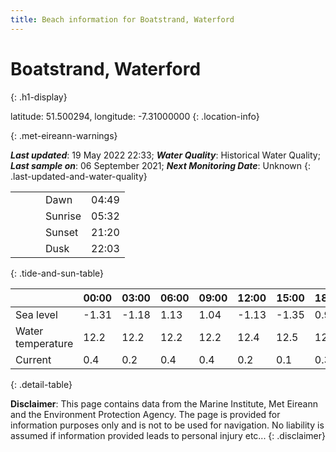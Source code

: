 ```yaml
---
title: Beach information for Boatstrand, Waterford
---
```

# Boatstrand, Waterford 
{: .h1-display}

latitude: 51.500294, longitude: -7.31000000
{: .location-info}


{: .met-eireann-warnings}

___Last updated___: 19 May 2022 22:33; ___Water Quality___: Historical Water Quality;
___Last sample on___: 06 September 2021; ___Next Monitoring Date___: Unknown
{: .last-updated-and-water-quality}

|   |   |   |   |   |
|---|---|---|---|---|
|   |   |   | Dawn  | 04:49 |
|   |   |   | Sunrise  | 05:32 |
|   |   |   | Sunset  | 21:20 |
|   |   |   | Dusk  | 22:03 |
{: .tide-and-sun-table}

<div></div>

| | 00:00 | 03:00 | 06:00 | 09:00 | 12:00 | 15:00 | 18:00 | 21:00 |
|---|---|---|---|---|---|---|---|---|
| Sea level | -1.31 | -1.18 | 1.13 | 1.04| -1.13 | -1.35 | 0.94 | 1.31 |
| Water temperature | 12.2 | 12.2 | 12.2 | 12.2 | 12.4 | 12.5 | 12.5 | 12.4 |
| Current | 0.4 | 0.2 | 0.4 | 0.4 | 0.2| 0.1 | 0.3 | 0.4 |
{: .detail-table}

__Disclaimer__: This page contains data from the Marine Institute,
Met Eireann and the Environment Protection Agency. The page is provided for
information purposes only and is not to be used for navigation. No liability
is assumed if information provided leads to personal injury etc...
{: .disclaimer}